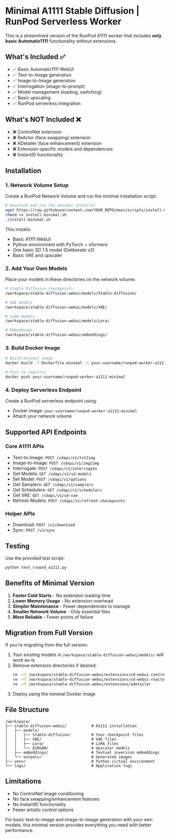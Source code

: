 # Minimal A1111 Stable Diffusion | RunPod Serverless Worker

This is a streamlined version of the RunPod A1111 worker that includes **only basic Automatic1111** functionality without extensions.

## What's Included ✅

- ✅ Basic Automatic1111 WebUI
- ✅ Text-to-Image generation  
- ✅ Image-to-Image generation
- ✅ Interrogation (image-to-prompt)
- ✅ Model management (loading, switching)
- ✅ Basic upscaling
- ✅ RunPod serverless integration

## What's NOT Included ❌

- ❌ ControlNet extension
- ❌ ReActor (face swapping) extension  
- ❌ ADetailer (face enhancement) extension
- ❌ Extension-specific models and dependencies
- ❌ InstantID functionality

## Installation

### 1. Network Volume Setup

Create a RunPod Network Volume and run the minimal installation script:

```bash
# Download and run the minimal installer
wget https://raw.githubusercontent.com/YOUR_REPO/main/scripts/install-minimal.sh
chmod +x install-minimal.sh
./install-minimal.sh
```

This installs:
- Basic A1111 WebUI
- Python environment with PyTorch + xformers
- One basic SD 1.5 model (Deliberate v2)
- Basic VAE and upscaler

### 2. Add Your Own Models

Place your models in these directories on the network volume:

```bash
# Stable Diffusion checkpoints
/workspace/stable-diffusion-webui/models/Stable-diffusion/

# VAE models  
/workspace/stable-diffusion-webui/models/VAE/

# LoRA models
/workspace/stable-diffusion-webui/models/Lora/

# Embeddings
/workspace/stable-diffusion-webui/embeddings/
```

### 3. Build Docker Image

```bash
# Build minimal image
docker build -f Dockerfile.minimal -t your-username/runpod-worker-a1111-minimal .

# Push to registry
docker push your-username/runpod-worker-a1111-minimal
```

### 4. Deploy Serverless Endpoint

Create a RunPod serverless endpoint using:
- Docker image: `your-username/runpod-worker-a1111-minimal`
- Attach your network volume

## Supported API Endpoints

### Core A1111 APIs
- Text-to-Image: `POST /sdapi/v1/txt2img`
- Image-to-Image: `POST /sdapi/v1/img2img`  
- Interrogate: `POST /sdapi/v1/interrogate`
- Get Models: `GET /sdapi/v1/sd-models`
- Set Model: `POST /sdapi/v1/options`
- Get Samplers: `GET /sdapi/v1/samplers`
- Get Schedulers: `GET /sdapi/v1/schedulers`
- Get VAE: `GET /sdapi/v1/sd-vae`
- Refresh Models: `POST /sdapi/v1/refresh-checkpoints`

### Helper APIs
- Download: `POST /v1/download`
- Sync: `POST /v1/sync`

## Testing

Use the provided test script:

```bash
python test_runpod_a1111.py
```

## Benefits of Minimal Version

1. **Faster Cold Starts** - No extension loading time
2. **Lower Memory Usage** - No extension overhead  
3. **Simpler Maintenance** - Fewer dependencies to manage
4. **Smaller Network Volume** - Only essential files
5. **More Reliable** - Fewer points of failure

## Migration from Full Version

If you're migrating from the full version:

1. Your existing models in `/workspace/stable-diffusion-webui/models/` will work as-is
2. Remove extension directories if desired:
   ```bash
   rm -rf /workspace/stable-diffusion-webui/extensions/sd-webui-controlnet
   rm -rf /workspace/stable-diffusion-webui/extensions/sd-webui-reactor  
   rm -rf /workspace/stable-diffusion-webui/extensions/adetailer
   ```
3. Deploy using the minimal Docker image

## File Structure

```
/workspace/
├── stable-diffusion-webui/           # A1111 installation
│   ├── models/
│   │   ├── Stable-diffusion/         # Your checkpoint files
│   │   ├── VAE/                      # VAE files
│   │   ├── Lora/                     # LoRA files
│   │   └── ESRGAN/                   # Upscaler models
│   ├── embeddings/                   # Textual inversion embeddings
│   └── outputs/                      # Generated images
├── venv/                             # Python virtual environment
└── logs/                             # Application logs
```

## Limitations

- No ControlNet image conditioning
- No face swapping/enhancement features
- No InstantID functionality
- Fewer artistic control options

For basic text-to-image and image-to-image generation with your own models, this minimal version provides everything you need with better performance.